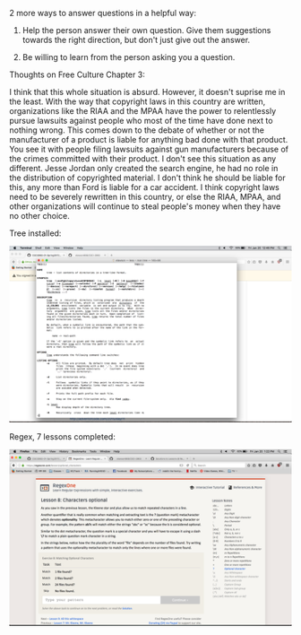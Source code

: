 2 more ways to answer questions in a helpful way:

1) Help the person answer their own question. Give them suggestions towards the right direction, but don't just give out the answer. 

2) Be willing to learn from the person asking you a question. 

Thoughts on Free Culture Chapter 3:

I think that this whole situation is absurd. However, it doesn't suprise me in the least. With the way that copyright laws in this country
are written, organizations like the RIAA and the MPAA have the power to relentlessly pursue lawsuits against people who most of the time
have done next to nothing wrong. This comes down to the debate of whether or not the manufacturer of a product is liable for anything bad
done with that product. You see it with people filing lawsuits against gun manufacturers because of the crimes committed with their product.
I don't see this situation as any different. Jesse Jordan only created the search engine, he had no role in the distribution of copyrighted
material. I don't think he should be liable for this, any more than Ford is liable for a car accident. I think copyright laws need to be 
severely rewritten in this country, or else the RIAA, MPAA, and other organizations will continue to steal people's money when they have no
other choice. 


Tree installed:

![tree](Photos/tree.png)

Regex, 7 lessons completed:

![regex](Photos/regex.png)


